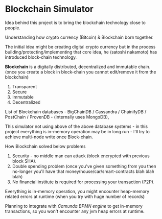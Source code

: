# Blockchain Simulator
Idea behind this project is to bring the blockchain technology close to people. 

Understanding how crypto currency (Bitcoin) & Blockchain born together.

The initial idea might be creating digital crypto currency but in the process building/protecting/implementing that core idea, he (satoshi nakamoto) has introduced block-chain technology.

**Blockchain** is a digitally distributed, decentralized and immutable chain. (once you create a block in block-chain you cannot edit/remove it from the blockchain)   

1. Transparent
2. Secure
3. Immutable
4. Decentralized

List of Blockchain databases - BigChainDB / Cassandra / ChainifyDB / PostChain / ProvenDB - (internally uses MongoDB), 

This simulator not using above of the above database systems - in this project everything is in-memory operation may be in long run - I'll try to achieve multi-node write once Block-chain.  

How Blockchain solved below problems

1. Security - no middle man can attack (block encrypted with previous block SHA).
2. Double spending problem (once you've given something from you then no-longer you'll have that money/house/car/smart-contracts blah blah blah)
3. No financial institute is required for processing your transaction (P2P). 


Everything is in-memory operation, you might encounter heap-memory related errors at runtime (when you try with huge number of records)

Planning to integrate with *Camunda BPMN engine* to get in-memory transactions, so you won't encounter any jvm heap errors at runtime.

